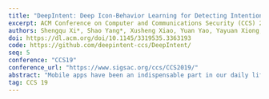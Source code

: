 ```yaml
---
title: "DeepIntent: Deep Icon-Behavior Learning for Detecting Intention-Behavior Discrepancy in Mobile Apps"
excerpt: ACM Conference on Computer and Communications Security (CCS) 2019
authors: Shengqu Xi*, Shao Yang*, Xusheng Xiao, Yuan Yao, Yayuan Xiong, Fengyuan Xu, Haoyu Wang, Peng Gao, <strong>Zhuotao Liu</strong>, Feng Xu, Jian Lu
doi: https://dl.acm.org/doi/10.1145/3319535.3363193
code: https://github.com/deepintent-ccs/DeepIntent/
seq: 5
conference: "CCS19"
conference_url: "https://www.sigsac.org/ccs/CCS2019/"
abstract: "Mobile apps have been an indispensable part in our daily life. However, there exist many potentially harmful apps that may exploit users' privacy data, e.g., collecting the user's information or sending messages in the background. Keeping these undesired apps away from the market is an ongoing challenge. While existing work provides techniques to determine what apps do, e.g., leaking information, little work has been done to answer, are the apps' behaviors compatible with the intentions reflected by the app's UI? In this work, we explore the synergistic cooperation of deep learning and program analysis as the first step to address this challenge. Specifically, we focus on the UI widgets that respond to user interactions and examine whether the intentions reflected by their UIs justify their permission uses. We present DeepIntent, a framework that uses novel deep icon-behavior learning to learn an icon-behavior model from a large number of popular apps and detect intention-behavior discrepancies. In particular, DeepIntent provides program analysis techniques to associate the intentions (i.e., icons and contextual texts) with UI widgets' program behaviors, and infer the labels (i.e., permission uses) for the UI widgets based on the program behaviors, enabling the construction of a large-scale high-quality training dataset. Based on the results of the static analysis, DeepIntent uses deep learning techniques that jointly model icons and their contextual texts to learn an icon-behavior model, and detects intention-behavior discrepancies by computing the outlier scores based on the learned model. We evaluate DeepIntent on a large-scale dataset (9,891 benign apps and 16,262 malicious apps). With 80% of the benign apps for training and the remaining for evaluation, DeepIntent detects discrepancies with AUC scores 0.8656 and 0.8839 on benign apps and malicious apps, achieving 39.9% and 26.1% relative improvements over the state-of-the-art approaches."
tag: CCS 19
---
```

